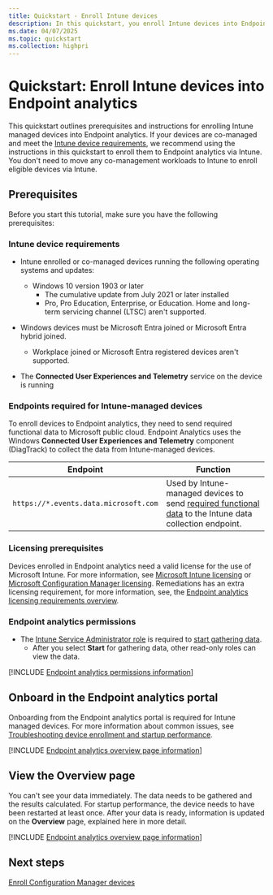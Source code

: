 ```yaml
---
title: Quickstart - Enroll Intune devices
description: In this quickstart, you enroll Intune devices into Endpoint analytics.
ms.date: 04/07/2025
ms.topic: quickstart
ms.collection: highpri
---
```


# Quickstart: Enroll Intune devices into Endpoint analytics

This quickstart outlines prerequisites and instructions for enrolling Intune managed devices into Endpoint analytics. If your devices are co-managed and meet the [Intune device requirements](#bkmk_prereq), we recommend using the instructions in this quickstart to enroll them to Endpoint analytics via Intune. You don't need to move any co-management workloads to Intune to enroll eligible devices via Intune.

## <a name="bkmk_prereq"></a> Prerequisites

Before you start this tutorial, make sure you have the following prerequisites:

### Intune device requirements

- Intune enrolled or co-managed devices running the following operating systems and updates:
  - Windows 10 version 1903 or later
    - The cumulative update from July 2021 or later installed
    - Pro, Pro Education, Enterprise, or Education. Home and long-term servicing channel (LTSC) aren't supported.

- Windows devices must be Microsoft Entra joined or Microsoft Entra hybrid joined.
  - Workplace joined or Microsoft Entra registered devices aren't supported.
- The **Connected User Experiences and Telemetry** service on the device is running

### <a name="bkmk_endpoints"></a> Endpoints required for Intune-managed devices

To enroll devices to Endpoint analytics, they need to send required functional data to Microsoft public cloud. Endpoint Analytics uses the Windows **Connected User Experiences and Telemetry** component (DiagTrack) to collect the data from Intune-managed devices.

| Endpoint  | Function  |
|-----------|-----------|
| `https://*.events.data.microsoft.com` | Used by Intune-managed devices to send [required functional data](data-collection.md) to the Intune data collection endpoint. |

### Licensing prerequisites

Devices enrolled in Endpoint analytics need a valid license for the use of Microsoft Intune. For more information, see [Microsoft Intune licensing](../intune-service/fundamentals/licenses.md) or [Microsoft Configuration Manager licensing](../configmgr/core/understand/learn-more-editions.md). Remediations has an extra licensing requirement, for more information, see, the [Endpoint analytics licensing requirements overview](overview.md#licensing-prerequisites).

### Endpoint analytics permissions

- The [Intune Service Administrator role](../intune-service/fundamentals/role-based-access-control.md) is required to [start gathering data](#bkmk_onboard).
  - After you select **Start** for gathering data, other read-only roles can view the data.

[!INCLUDE [Endpoint analytics permissions information](includes/endpoint-analytics-rbac.md)]

## <a name="bkmk_onboard"></a> Onboard in the Endpoint analytics portal
Onboarding from  the Endpoint analytics portal is required for Intune managed devices. For more information about common issues, see [Troubleshooting device enrollment and startup performance](troubleshoot.md#bkmk_enrollment_tshooter).

[!INCLUDE [Endpoint analytics overview page information](includes/onboard.md)]

## <a name="bkmk_view"></a> View the Overview page

You can't see your data immediately. The data needs to be gathered and the results calculated. For startup performance, the device needs to have been restarted at least once. After your data is ready, information is updated on the **Overview** page, explained here in more detail.

[!INCLUDE [Endpoint analytics overview page information](includes/overview-page.md)]

## Next steps

[Enroll Configuration Manager devices](enroll-configmgr.md)
